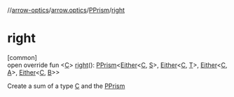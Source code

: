 //[arrow-optics](../../../index.md)/[arrow.optics](../index.md)/[PPrism](index.md)/[right](right.md)

# right

[common]\
open override fun &lt;[C](right.md)&gt; [right](right.md)(): [PPrism](index.md)&lt;[Either](../../../../arrow-core/arrow-core/arrow.core/-either/index.md)&lt;[C](right.md), [S](index.md)&gt;, [Either](../../../../arrow-core/arrow-core/arrow.core/-either/index.md)&lt;[C](right.md), [T](index.md)&gt;, [Either](../../../../arrow-core/arrow-core/arrow.core/-either/index.md)&lt;[C](right.md), [A](index.md)&gt;, [Either](../../../../arrow-core/arrow-core/arrow.core/-either/index.md)&lt;[C](right.md), [B](index.md)&gt;&gt;

Create a sum of a type [C](right.md) and the [PPrism](index.md)
